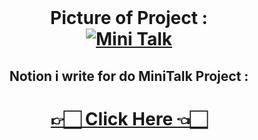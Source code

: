 <br>
<h1 align="center">
Picture of Project :
<br>
<a href="https://inquisitive-case-321.notion.site/MiniTalk-42-Paris-1-0b3a3c47bedf4b0ab978432be1f4e76d"><img src="https://i.ibb.co/tQfwLrQ/minitalk.png" alt="Mini Talk" border="0"></a>
</h1>
<h2 align="center">Notion i write for do MiniTalk Project :</h2>
<h1 align="center"><a href="https://inquisitive-case-321.notion.site/MiniTalk-42-Paris-1-0b3a3c47bedf4b0ab978432be1f4e76d"> 👉🏻 Click Here 👈🏻 </a></h1>
